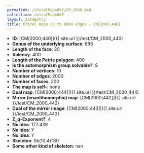 ```yaml
--- 
 permalink: /chiralMaps6kE/CM_2000_440 
 collection: chiralMaps6kE
 layout: dataEntry
 title: Chiral maps up to 6000 edges - CM[2000;440]
---
```


- **ID**: [CM[2000;440]]({{ site.url }}/test/CM_2000_440)
- **Genus of the underlying surface**: 896
- **Length of the face**: 20
- **Valency**: 400
- **Length of the Petrie polygon**: 400
- **Is the automorphism group solvable?**: S
- **Number of vertices**: 10
- **Number of edges**: 2000
- **Number of faces**: 200
- **The map is self-**: none
- **Dual map**: [CM[2000;444]]({{ site.url }}/test/CM_2000_444)
- **Mirror (enantihomorphic) map**: [CM[2000;442]]({{ site.url }}/test/CM_2000_442)
- **Dual of the mirror image**: [CM[2000;443]]({{ site.url }}/test/CM_2000_443)
- **Z_q-Exponent?**: 4
- **No idea**:  177:439
- **No idea**: Y
- **No idea**: Y
- **Skeleton**: Sk(10;4)^80
- **Some other kind of skeleton**: nan
